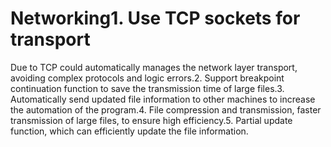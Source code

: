 # Networking1. Use TCP sockets for transport 
Due to TCP could automatically manages the network layer transport, avoiding complex protocols
and logic errors.2. Support breakpoint continuation function to save the
transmission time of large files.3. Automatically send updated file information to
other machines to increase the automation of the program.4. File compression
and transmission, faster transmission of large files, to ensure high efficiency.5.
Partial update function, which can efficiently update the file information.
